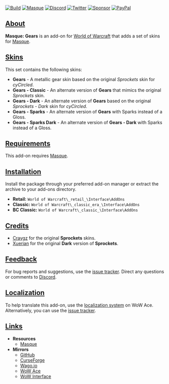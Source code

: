 [![Build][SVG-Build]][Build]
[![Masque][SVG-Masque]][Masque]
[![Discord][SVG-Discord]][Discord]
[![Twitter][SVG-Twitter]][Twitter]
[![Sponsor][SVG-Sponsor]][Sponsor]
[![PayPal][SVG-PayPal]][PayPal]

## [About][Top]

**Masque: Gears** is an add-on for [World of Warcraft] that adds a set of skins for [Masque].

## [Skins][Top]

This set contains the following skins:

- **Gears** - A metallic gear skin based on the original _Sprockets_ skin for _cyCircled_.
- **Gears - Classic** - An alternate version of **Gears** that mimics the original _Sprockets_ skin.
- **Gears - Dark** - An alternate version of **Gears** based on the original _Sprockets - Dark_ skin for _cyCircled_.
- **Gears - Sparks** - An alternate version of **Gears** with Sparks instead of a Gloss.
- **Gears - Sparks Dark** - An alternate version of **Gears - Dark** with Sparks instead of a Gloss.

## [Requirements][Top]

This add-on requires [Masque].

## [Installation][Top]

Install the package through your preferred add-on manager or extract the archive to your add-ons directory.

- **Retail:** `World of Warcraft\_retail_\Interface\AddOns`
- **Classic:** `World of Warcraft\_classic_era_\Interface\AddOns`
- **BC Classic:** `World of Warcraft\_classic_\Interface\AddOns`

## [Credits][Top]

- [Craygz](https://www.wowace.com/members/_ForgeUser139308 "Craygz @ WoW Ace") for the original **Sprockets** skins.
- [Xuerian](https://www.wowace.com/members/_ForgeUser139308 "Xuerian @ WoW Ace") for the original **Dark** version of **Sprockets**.

## [Feedback][Top]

For bug reports and suggestions, use the [issue tracker]. Direct any questions or comments to [Discord].

## [Localization][Top]

To help translate this add-on, use the [localization system] on WoW Ace. Alternatively, you can use the [issue tracker].

## [Links][Top]

- **Resources**
  - [Masque][Masque]
- **Mirrors**
  - [GitHub]
  - [CurseForge]
  - [Wago.io]
  - [WoW Ace]
  - [WoW Interface]

[Links]: #

[Build]: https://github.com/SFX-WoW/Masque_Gears/actions?query=workflow%3ARelease (Build Status)
[Masque]: https://github.com/SFX-WoW/Masque (Download Masque)
[Discord]: https://discord.gg/DDVqkd6 (Join the Discord)
[Twitter]: https://twitter.com/stormfxi (Follow on Twitter)
[Sponsor]: https://github.com/sponsors/StormFX (Sponsor on GitHub)
[PayPal]: https://www.paypal.com/donate/?hosted_button_id=EELAK9TC4W4KQ (Donate via PayPal)

[World of Warcraft]: https://worldofwarcraft.com (World of Warcraft)

[Issue Tracker]: https://github.com/SFX-WoW/Masque_Gears/issues (Report an Issue)
[Localization System]: https://www.wowace.com/projects/masque-gears/localization (Translate on WoW Ace)

[CurseForge]: https://www.curseforge.com/wow/addons/masque-gears (View on CurseForge)
[GitHub]: https://github.com/SFX-WoW/Masque_Gears (View on GitHub)
[Wago.io]: https://addons.wago.io/addons/masque-gears (View on Wago.io)
[WoW Ace]: https://www.wowace.com/projects/masque-gears (View on WoW Ace)
[WoW Interface]: https://www.wowinterface.com/downloads/info8918 (View on WoW Interface)

[Top]: #Top (Top of the Page)

[Images]: #

[SVG-Build]: https://img.shields.io/github/workflow/status/SFX-WoW/Masque_Gears/Release?label=Build&logo=github&logoColor=fff&style=flat-square
[SVG-Masque]: https://img.shields.io/endpoint?url=https://wow.stormfx.com/img/svg/masque-skin.json
[SVG-Discord]: https://img.shields.io/endpoint?url=https://www.stormfx.com/img/svg/discord.json
[SVG-Twitter]: https://img.shields.io/endpoint?url=https://www.stormfx.com/img/svg/twitter.json
[SVG-Sponsor]: https://img.shields.io/endpoint?url=https://www.stormfx.com/img/svg/github-sponsor.json
[SVG-PayPal]: https://img.shields.io/endpoint?url=https://www.stormfx.com/img/svg/paypal.json
